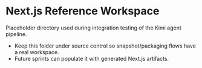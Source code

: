 # Next.js Reference Workspace

Placeholder directory used during integration testing of the Kimi agent pipeline.

- Keep this folder under source control so snapshot/packaging flows have a real workspace.
- Future sprints can populate it with generated Next.js artifacts.
